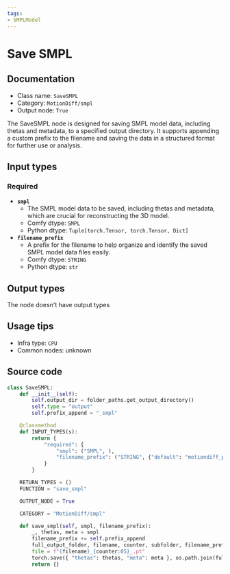 ```yaml
---
tags:
- SMPLModel
---
```


# Save SMPL
## Documentation
- Class name: `SaveSMPL`
- Category: `MotionDiff/smpl`
- Output node: `True`

The SaveSMPL node is designed for saving SMPL model data, including thetas and metadata, to a specified output directory. It supports appending a custom prefix to the filename and saving the data in a structured format for further use or analysis.
## Input types
### Required
- **`smpl`**
    - The SMPL model data to be saved, including thetas and metadata, which are crucial for reconstructing the 3D model.
    - Comfy dtype: `SMPL`
    - Python dtype: `Tuple[torch.Tensor, torch.Tensor, Dict]`
- **`filename_prefix`**
    - A prefix for the filename to help organize and identify the saved SMPL model data files easily.
    - Comfy dtype: `STRING`
    - Python dtype: `str`
## Output types
The node doesn't have output types
## Usage tips
- Infra type: `CPU`
- Common nodes: unknown


## Source code
```python
class SaveSMPL:
    def __init__(self):
        self.output_dir = folder_paths.get_output_directory()
        self.type = "output"
        self.prefix_append = "_smpl"

    @classmethod
    def INPUT_TYPES(s):
        return {
            "required": {
                "smpl": ("SMPL", ),
                "filename_prefix": ("STRING", {"default": "motiondiff_pt"})
            }
        }

    RETURN_TYPES = ()
    FUNCTION = "save_smpl"

    OUTPUT_NODE = True

    CATEGORY = "MotionDiff/smpl"

    def save_smpl(self, smpl, filename_prefix):
        _, thetas, meta = smpl
        filename_prefix += self.prefix_append
        full_output_folder, filename, counter, subfolder, filename_prefix = folder_paths.get_save_image_path(filename_prefix, self.output_dir, 196, 24)
        file = f"{filename}_{counter:05}_.pt"
        torch.save({ "thetas": thetas, "meta": meta }, os.path.join(full_output_folder, file))
        return {}

```
